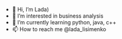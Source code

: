 - 👋 Hi, I’m Lada)
- 👀 I’m interested in business analysis
- 🌱 I’m currently learning python, java, c++
- 📫 How to reach me @lada_lisimenko

<!---
LadaLisa/LadaLisa is a ✨ special ✨ repository because its `README.md` (this file) appears on your GitHub profile.
You can click the Preview link to take a look at your changes.
--->
